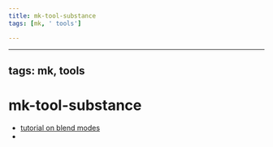 ```yaml
---
title: mk-tool-substance
tags: [mk, ' tools']

---
```


---
tags: mk, tools
---

# mk-tool-substance

- [tutorial on blend modes](https://substance3d.adobe.com/tutorials/courses/Mastering-Blending-Modes/youtube-wtSlntZnUZE)
- 